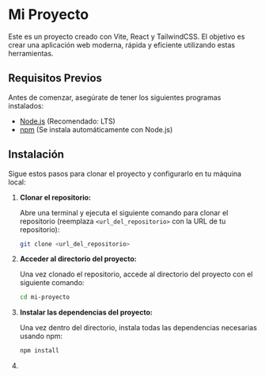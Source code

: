 # Mi Proyecto

Este es un proyecto creado con Vite, React y TailwindCSS. El objetivo es crear una aplicación web moderna, rápida y eficiente utilizando estas herramientas.

## Requisitos Previos

Antes de comenzar, asegúrate de tener los siguientes programas instalados:

- [Node.js](https://nodejs.org/) (Recomendado: LTS)
- [npm](https://npmjs.com/) (Se instala automáticamente con Node.js)

## Instalación

Sigue estos pasos para clonar el proyecto y configurarlo en tu máquina local:

1. **Clonar el repositorio:**

   Abre una terminal y ejecuta el siguiente comando para clonar el repositorio (reemplaza `<url_del_repositorio>` con la URL de tu repositorio):

   ```bash
   git clone <url_del_repositorio>

2. **Acceder al directorio del proyecto:**

    Una vez clonado el repositorio, accede al directorio del proyecto con el siguiente comando:
    
   ```bash
   cd mi-proyecto
3. **Instalar las dependencias del proyecto:**

    Una vez dentro del directorio, instala todas las dependencias necesarias usando npm:
    ```bash
   npm install
   
4. 
